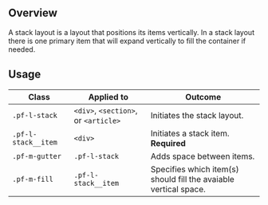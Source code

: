 ## Overview

A stack layout is a layout that positions its items vertically. In a stack layout there is one primary item that will expand vertically to fill the container if needed.

## Usage

| Class | Applied to | Outcome |
| -- | -- | -- |
| `.pf-l-stack` | `<div>`, `<section>`, or `<article>` | Initiates the stack layout. |
| `.pf-l-stack__item` | `<div>` | Initiates a stack item. **Required**  |
| `.pf-m-gutter` | `.pf-l-stack` | Adds space between items. |
| `.pf-m-fill` | `.pf-l-stack__item` | Specifies which item(s) should fill the avaiable vertical space. |
